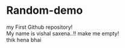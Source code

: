 # Random-demo
my First Github repository!
<br> My name is vishal saxena..!!
make me empty!
<br>
thik hena bhai